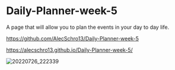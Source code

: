 # Daily-Planner-week-5
A page that will allow you to plan the events in your day to day life.


https://github.com/AlecSchro13/Daily-Planner-week-5

https://alecschro13.github.io/Daily-Planner-week-5/


![20220726_222339](https://user-images.githubusercontent.com/105956930/181154266-ce01c3ca-26a5-4098-ba96-ccffb3708e8c.jpg)
